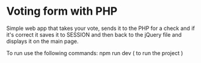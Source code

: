 # Voting form with PHP

Simple web app that takes your vote, sends it to the PHP for a check and if it's correct it saves it to SESSION and then back to the jQuery file and displays it on the main page.

To run use the following commands: 
  npm run dev ( to run the project )

